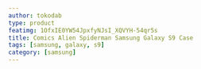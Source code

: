 ```yaml
---
author: tokodab
type: product
featimg: 1OfxIE0YW54JpxfyNJsI_XQVYH-54qr5s
title: Comics Alien Spiderman Samsung Galaxy S9 Case
tags: [samsung, galaxy, s9]
category: [samsung]
---
```

